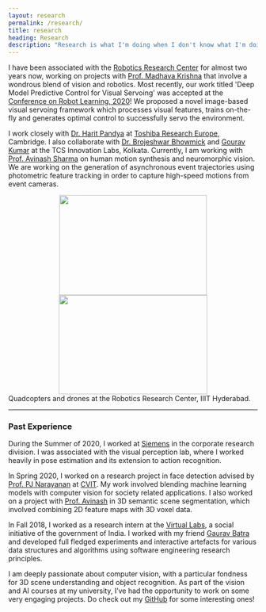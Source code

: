 ```yaml
---
layout: research
permalink: /research/
title: research
heading: Research
description: "Research is what I'm doing when I don't know what I'm doing"
---
```


I have been associated with the [Robotics Research Center](https://robotics.iiit.ac.in/) for almost two years now, working on projects with [Prof. Madhava Krishna](https://scholar.google.com/citations?user=QDuPGHwAAAAJ&hl=en) that involve a wondrous blend of vision and robotics. Most recently, our work titled 'Deep Model Predictive Control for Visual Servoing' was accepted at the [Conference on Robot Learning, 2020](https://www.robot-learning.org/home)! We proposed a novel image-based visual servoing framework which processes visual features, trains on-the-fly and generates optimal control to successfully servo the environment. 

I work closely with [Dr. Harit Pandya](https://scholar.google.com/citations?user=bOWP5gQAAAAJ&hl=en) at [Toshiba Research Europe](https://www.toshiba.eu/pages/eu/Cambridge-Research-Laboratory/), Cambridge. I also collaborate with [Dr. Brojeshwar Bhowmick](https://sites.google.com/view/brojeshwar/home) and [Gourav Kumar](https://scholar.google.co.in/citations?user=zyYNatcAAAAJ&hl=en) at the TCS Innovation Labs, Kolkata. Currently, I am working with [Prof. Avinash Sharma](https://scholar.google.com/citations?user=4ladtC0AAAAJ&hl=en) on human motion synthesis and neuromorphic vision. We are working on the generation of asynchronous event trajectories using photometric feature tracking in order to capture high-speed motions from event cameras. 

<div>
	<center>
    <left> <img width="298" height="202" src="{{ site.baseurl }}/assets/img/quadcopter.png"> </left>
    <!-- <center> <img class="col two" src="{{ site.baseurl }}/assets/img/quadcopter.png"> </center> -->
    <right> <img width="300" height="200" src="{{ site.baseurl }}/assets/img/drone.png"> </right>
	</center>
</div>

<div class="col three caption">
    Quadcopters and drones at the Robotics Research Center, IIIT Hyderabad. 
</div>

***

### Past Experience

During the Summer of 2020, I worked at [Siemens](https://new.siemens.com/in/en.html) in the corporate research division. I was associated with the visual perception lab, where I worked heavily in pose estimation and its extension to action recognition. 

In Spring 2020, I worked on a research project in face detection advised by [Prof. PJ Narayanan](https://scholar.google.com/citations?user=3HKjt_IAAAAJ&hl=en) at [CVIT](https://cvit.iiit.ac.in/). My work involved blending machine learning models with computer vision for society related applications. I also worked on a project with [Prof. Avinash](https://scholar.google.com/citations?user=4ladtC0AAAAJ&hl=en) in 3D semantic scene segmentation, which involved combining 2D feature maps with 3D voxel data. 

In Fall 2018, I worked as a research intern at the [Virtual Labs](http://www.vlab.co.in/), a social initiative of the government of India. I worked with my friend [Gaurav Batra](https://gauravbatra.netlify.app/) and developed full fledged experiments and interactive artefacts for various data structures and algorithms using software engineering research principles.

I am deeply passionate about computer vision, with a particular fondness for 3D scene understanding and object recognition. As part of the vision and AI courses at my university, I’ve had the opportunity to work on some very engaging projects. Do check out my [GitHub](https://github.com/bonjovi1) for some interesting ones! 




